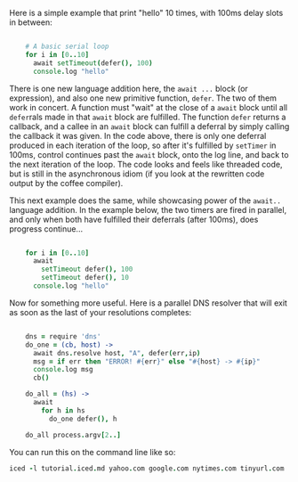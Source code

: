 Here is a simple example that print "hello" 10 times, with 100ms delay slots in between:
```coffee

    # A basic serial loop    
    for i in [0..10]
      await setTimeout(defer(), 100)
      console.log "hello"
```
There is one new language addition here, the `await ...` block (or expression), and also one new 
primitive function, `defer`. The two of them work in concert. A function must "wait" at the close 
of a `await` block until all `defer`rals made in that `await` block are fulfilled. The function `defer` 
returns a callback, and a callee in an `await` block can fulfill a deferral by simply calling the 
callback it was given. In the code above, there is only one deferral produced in each iteration 
of the loop, so after it's fulfilled by `setTimer` in 100ms, control continues past the `await` block, 
onto the log line, and back to the next iteration of the loop. The code looks and feels like 
threaded code, but is still in the asynchronous idiom (if you look at the rewritten code output by
the coffee compiler).

This next example does the same, while showcasing power of the `await..` language addition. In the 
example below, the two timers are fired in parallel, and only when both have fulfilled their 
deferrals (after 100ms), does progress continue...
```coffee

    for i in [0..10]
      await 
        setTimeout defer(), 100
        setTimeout defer(), 10
      console.log "hello"
```
Now for something more useful. Here is a parallel DNS resolver that will exit as soon as the last
of your resolutions completes:
```coffee

    dns = require 'dns'
    do_one = (cb, host) -> 
      await dns.resolve host, "A", defer(err,ip)
      msg = if err then "ERROR! #{err}" else "#{host} -> #{ip}"
      console.log msg
      cb()

    do_all = (hs) ->
      await 
        for h in hs 
          do_one defer(), h

    do_all process.argv[2..]
```
You can run this on the command line like so:

```coffee
iced -l tutorial.iced.md yahoo.com google.com nytimes.com tinyurl.com
```